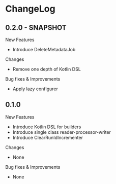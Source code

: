 # ChangeLog

## 0.2.0 - SNAPSHOT

New Features

- Introduce DeleteMetadataJob

Changes

- Remove one depth of Kotlin DSL

Bug fixes & Improvements

- Apply lazy configurer

## 0.1.0

New Features

- Introduce Kotlin DSL for builders
- Introduce single class reader-processor-writer
- Introduce ClearRunIdIncrementer

Changes

- None

Bug fixes & Improvements

- None
